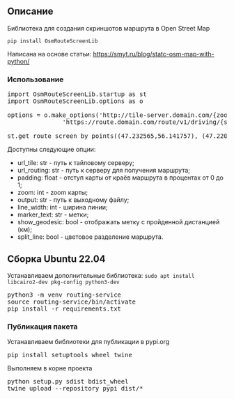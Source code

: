 ## Описание

Библиотека для создания скриншотов маршрута в Open Street Map

`pip install OsmRouteScreenLib`

Написана на основе статьи: https://smyt.ru/blog/statc-osm-map-with-python/

### Использование

<pre>
import OsmRouteScreenLib.startup as st
import OsmRouteScreenLib.options as o

options = o.make_options('http://tile-server.domain.com/{zoom}/{x}/{y}.png',
               'https://route.domain.com/route/v1/driving/{startPoint};{endPoint}?overview=full&geometries=geojson')

st.get_route_screen_by_points((47.232565,56.141757), (47.220063,56.139836), options)
</pre>

Доступны следующие опции:

* url_tile: str - путь к тайловому серверу;
* url_routing: str - путь к серверу для получения маршрута;
* padding: float - отступ карты от краёв маршрута в процентах от 0 до 1;
* zoom: int - zoom карты;
* output: str - путь к выходному файлу;
* line_width: int - ширина линии;
* marker_text: str - метки;
* show_geodesic: bool - отображать метку с пройденной дистанцией (км);
* split_line: bool - цветовое разделение маршрута.

## Сборка Ubuntu 22.04

Устанавливаем дополнительные библиотека: `sudo apt install libcairo2-dev pkg-config python3-dev`

<pre>
python3 -m venv routing-service
source routing-service/bin/activate
pip install -r requirements.txt
</pre>

### Публикация пакета

Устанавливаем библиотеки для публикации в pypi.org
<pre>
pip install setuptools wheel twine
</pre>

Выполняем в корне проекта
<pre>
python setup.py sdist bdist_wheel
twine upload --repository pypi dist/*
</pre>

